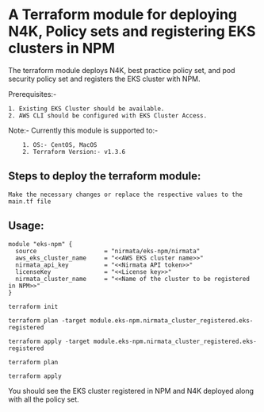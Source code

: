 # A Terraform module for deploying N4K, Policy sets and registering EKS clusters in NPM

The terraform module deploys N4K, best practice policy set, and pod security policy set and registers the EKS cluster with NPM.

Prerequisites:- 

	1. Existing EKS Cluster should be available.
	2. AWS CLI should be configured with EKS Cluster Access.

Note:- Currently this module is supported to:-

        1. OS:- CentOS, MacOS
        2. Terraform Version:- v1.3.6

## Steps to deploy the terraform module:

```
Make the necessary changes or replace the respective values to the main.tf file
```

## Usage:

```
module "eks-npm" {
  source                   = "nirmata/eks-npm/nirmata"
  aws_eks_cluster_name     = "<<AWS EKS cluster name>>"
  nirmata_api_key          = "<<Nirmata API token>>"
  licenseKey               = "<<License key>>"
  nirmata_cluster_name     = "<<Name of the cluster to be registered in NPM>>"
}
```

```
terraform init
```

```
terraform plan -target module.eks-npm.nirmata_cluster_registered.eks-registered
```

```
terraform apply -target module.eks-npm.nirmata_cluster_registered.eks-registered
```

```
terraform plan
```

```
terraform apply
```

You should see the EKS cluster registered in NPM and N4K deployed along with all the policy set.
